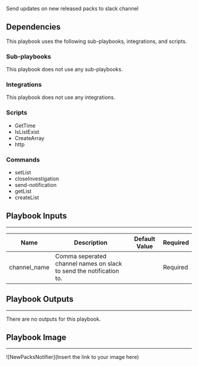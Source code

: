 Send updates on new released packs to slack channel

## Dependencies
This playbook uses the following sub-playbooks, integrations, and scripts.

### Sub-playbooks
This playbook does not use any sub-playbooks.

### Integrations
This playbook does not use any integrations.

### Scripts
* GetTime
* IsListExist
* CreateArray
* http

### Commands
* setList
* closeInvestigation
* send-notification
* getList
* createList

## Playbook Inputs
---

| **Name** | **Description** | **Default Value** | **Required** |
| --- | --- | --- | --- |
| channel_name | Comma seperated channel names on slack to send the notification to. |  | Required |

## Playbook Outputs
---
There are no outputs for this playbook.

## Playbook Image
---
![NewPacksNotifier](Insert the link to your image here)